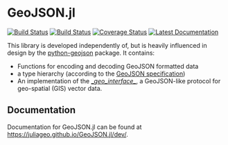 # GeoJSON.jl

[![Build Status](https://travis-ci.com/JuliaGeo/GeoJSON.jl.svg)](https://travis-ci.com/JuliaGeo/GeoJSON.jl)
[![Build Status](https://ci.appveyor.com/api/projects/status/github/JuliaGeo/GeoJSON.jl?svg=true&branch=master)](https://ci.appveyor.com/project/JuliaGeo/GeoJSON-jl/branch/master)
[![Coverage Status](https://coveralls.io/repos/JuliaGeo/GeoJSON.jl/badge.svg)](https://coveralls.io/r/JuliaGeo/GeoJSON.jl)
[![Latest Documentation](https://img.shields.io/badge/docs-dev-blue.svg)](https://juliageo.github.io/GeoJSON.jl/dev/)

This library is developed independently of, but is heavily influenced in design by the [python-geojson](https://github.com/frewsxcv/python-geojson) package. It contains:

- Functions for encoding and decoding GeoJSON formatted data
- a type hierarchy (according to the [GeoJSON specification](http://geojson.org/geojson-spec.html))
- An implementation of the [\__geo_interface\__](https://gist.github.com/sgillies/2217756), a GeoJSON-like protocol for geo-spatial (GIS) vector data.

## Documentation

Documentation for GeoJSON.jl can be found at https://juliageo.github.io/GeoJSON.jl/dev/.
